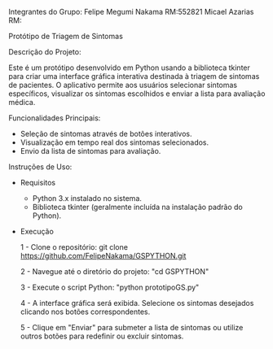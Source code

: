 Integrantes do Grupo:
Felipe Megumi Nakama RM:552821
Micael Azarias       RM: 


Protótipo de Triagem de Sintomas

Descrição do Projeto:

Este é um  protótipo desenvolvido em Python usando a biblioteca tkinter para criar uma interface gráfica interativa destinada à triagem de sintomas de pacientes. 
O aplicativo permite aos usuários selecionar sintomas específicos, visualizar os sintomas escolhidos e enviar a lista para avaliação médica.

Funcionalidades Principais:
- Seleção de sintomas através de botões interativos.
- Visualização em tempo real dos sintomas selecionados.
- Envio da lista de sintomas para avaliação.

Instruções de Uso:
- Requisitos
  - Python 3.x instalado no sistema.
  - Biblioteca tkinter (geralmente incluída na instalação padrão do Python).
    
- Execução
  
  1 - Clone o repositório:
      git clone https://github.com/FelipeNakama/GSPYTHON.git
  
  2 - Navegue até o diretório do projeto:
      "cd GSPYTHON"
  
  3 - Execute o script Python:
      "python prototipoGS.py"
  
  4 - A interface gráfica será exibida. Selecione os sintomas desejados clicando nos botões correspondentes.
  
  5 - Clique em "Enviar" para submeter a lista de sintomas ou utilize outros botões para redefinir ou excluir sintomas.
